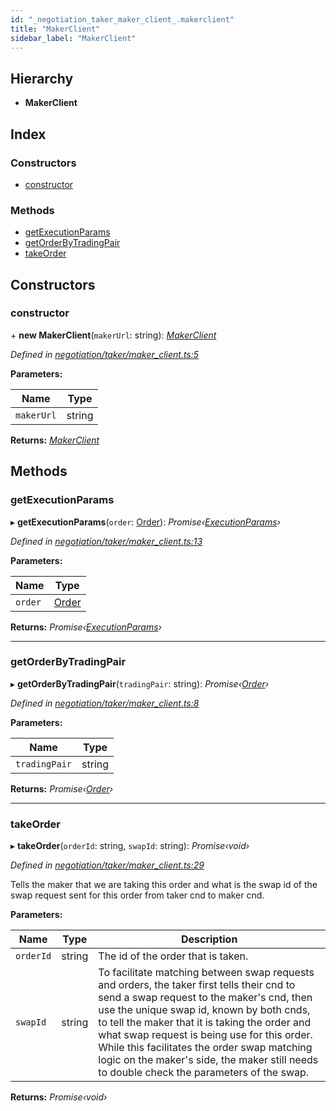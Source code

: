 ```yaml
---
id: "_negotiation_taker_maker_client_.makerclient"
title: "MakerClient"
sidebar_label: "MakerClient"
---
```


## Hierarchy

* **MakerClient**

## Index

### Constructors

* [constructor](_negotiation_taker_maker_client_.makerclient.md#constructor)

### Methods

* [getExecutionParams](_negotiation_taker_maker_client_.makerclient.md#getexecutionparams)
* [getOrderByTradingPair](_negotiation_taker_maker_client_.makerclient.md#getorderbytradingpair)
* [takeOrder](_negotiation_taker_maker_client_.makerclient.md#takeorder)

## Constructors

###  constructor

\+ **new MakerClient**(`makerUrl`: string): *[MakerClient](_negotiation_taker_maker_client_.makerclient.md)*

*Defined in [negotiation/taker/maker_client.ts:5](https://github.com/comit-network/comit-js-sdk/blob/d186ad0/src/negotiation/taker/maker_client.ts#L5)*

**Parameters:**

Name | Type |
------ | ------ |
`makerUrl` | string |

**Returns:** *[MakerClient](_negotiation_taker_maker_client_.makerclient.md)*

## Methods

###  getExecutionParams

▸ **getExecutionParams**(`order`: [Order](../interfaces/_negotiation_order_.order.md)): *Promise‹[ExecutionParams](../interfaces/_negotiation_execution_params_.executionparams.md)›*

*Defined in [negotiation/taker/maker_client.ts:13](https://github.com/comit-network/comit-js-sdk/blob/d186ad0/src/negotiation/taker/maker_client.ts#L13)*

**Parameters:**

Name | Type |
------ | ------ |
`order` | [Order](../interfaces/_negotiation_order_.order.md) |

**Returns:** *Promise‹[ExecutionParams](../interfaces/_negotiation_execution_params_.executionparams.md)›*

___

###  getOrderByTradingPair

▸ **getOrderByTradingPair**(`tradingPair`: string): *Promise‹[Order](../interfaces/_negotiation_order_.order.md)›*

*Defined in [negotiation/taker/maker_client.ts:8](https://github.com/comit-network/comit-js-sdk/blob/d186ad0/src/negotiation/taker/maker_client.ts#L8)*

**Parameters:**

Name | Type |
------ | ------ |
`tradingPair` | string |

**Returns:** *Promise‹[Order](../interfaces/_negotiation_order_.order.md)›*

___

###  takeOrder

▸ **takeOrder**(`orderId`: string, `swapId`: string): *Promise‹void›*

*Defined in [negotiation/taker/maker_client.ts:29](https://github.com/comit-network/comit-js-sdk/blob/d186ad0/src/negotiation/taker/maker_client.ts#L29)*

Tells the maker that we are taking this order and what is the swap id of the swap request sent for
this order from taker cnd to maker cnd.

**Parameters:**

Name | Type | Description |
------ | ------ | ------ |
`orderId` | string | The id of the order that is taken. |
`swapId` | string | To facilitate matching between swap requests and orders, the taker first tells their cnd to send a swap request to the maker's cnd, then use the unique swap id, known by both cnds, to tell the maker that it is taking the order and what swap request is being use for this order. While this facilitates the order swap matching logic on the maker's side, the maker still needs to double check the parameters of the swap.  |

**Returns:** *Promise‹void›*
